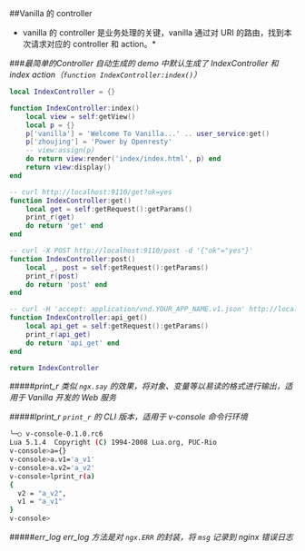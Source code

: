 ##Vanilla 的 controller
* vanilla 的 controller 是业务处理的关键，vanilla 通过对 URI 的路由，找到本次请求对应的 controller 和 action。*

###*最简单的Controller*
*自动生成的 demo 中默认生成了 IndexController 和 index action（`function IndexController:index()`）*

```lua
local IndexController = {}

function IndexController:index()
    local view = self:getView()
    local p = {}
    p['vanilla'] = 'Welcome To Vanilla...' .. user_service:get()
    p['zhoujing'] = 'Power by Openresty'
    -- view:assign(p)
    do return view:render('index/index.html', p) end
    return view:display()
end

-- curl http://localhost:9110/get?ok=yes
function IndexController:get()
    local get = self:getRequest():getParams()
    print_r(get)
    do return 'get' end
end

-- curl -X POST http://localhost:9110/post -d '{"ok"="yes"}'
function IndexController:post()
    local _, post = self:getRequest():getParams()
    print_r(post)
    do return 'post' end
end

-- curl -H 'accept: application/vnd.YOUR_APP_NAME.v1.json' http://localhost:9110/api?ok=yes
function IndexController:api_get()
    local api_get = self:getRequest():getParams()
    print_r(api_get)
    do return 'api_get' end
end

return IndexController
```

#####*print_r*
*类似 `ngx.say` 的效果，将对象、变量等以易读的格式进行输出，适用于 Vanilla 开发的 Web 服务*

#####*lprint_r*
*`print_r` 的 CLI 版本，适用于 v-console 命令行环境*

```bash
╰─○ v-console-0.1.0.rc6
Lua 5.1.4  Copyright (C) 1994-2008 Lua.org, PUC-Rio
v-console>a={}
v-console>a.v1='a_v1'
v-console>a.v2='a_v2'
v-console>lprint_r(a)
{
  v2 = "a_v2",
  v1 = "a_v1"
}
v-console>
```

#####*err_log*
*err_log 方法是对 `ngx.ERR` 的封装，将 `msg` 记录到 nginx 错误日志*
